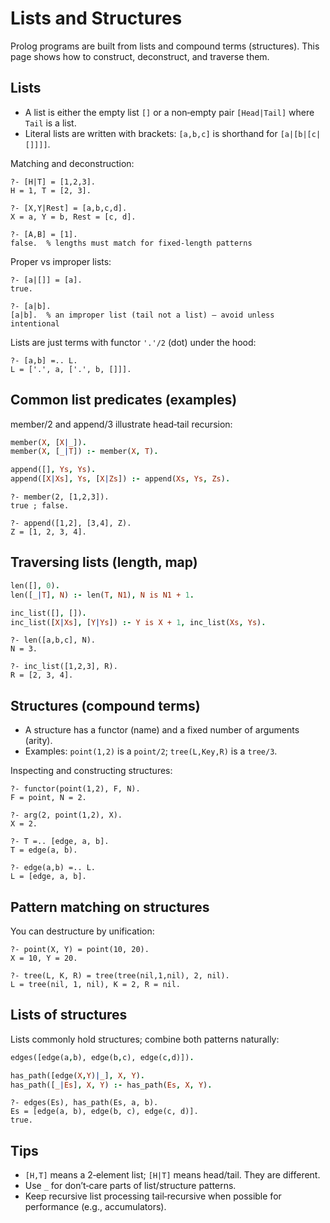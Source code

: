 # Lists and Structures

Prolog programs are built from lists and compound terms (structures). This page shows how to construct, deconstruct, and traverse them.

Lists
-----

- A list is either the empty list `[]` or a non‑empty pair `[Head|Tail]` where `Tail` is a list.
- Literal lists are written with brackets: `[a,b,c]` is shorthand for `[a|[b|[c|[]]]]`.

Matching and deconstruction:

```text
?- [H|T] = [1,2,3].
H = 1, T = [2, 3].

?- [X,Y|Rest] = [a,b,c,d].
X = a, Y = b, Rest = [c, d].

?- [A,B] = [1].
false.  % lengths must match for fixed-length patterns
```

Proper vs improper lists:

```text
?- [a|[]] = [a].
true.

?- [a|b].
[a|b].  % an improper list (tail not a list) – avoid unless intentional
```

Lists are just terms with functor `'.'/2` (dot) under the hood:

```text
?- [a,b] =.. L.
L = ['.', a, ['.', b, []]].
```

Common list predicates (examples)
---------------------------------

member/2 and append/3 illustrate head‑tail recursion:

```prolog
member(X, [X|_]).
member(X, [_|T]) :- member(X, T).

append([], Ys, Ys).
append([X|Xs], Ys, [X|Zs]) :- append(Xs, Ys, Zs).
```

```text
?- member(2, [1,2,3]).
true ; false.

?- append([1,2], [3,4], Z).
Z = [1, 2, 3, 4].
```

Traversing lists (length, map)
------------------------------

```prolog
len([], 0).
len([_|T], N) :- len(T, N1), N is N1 + 1.

inc_list([], []).
inc_list([X|Xs], [Y|Ys]) :- Y is X + 1, inc_list(Xs, Ys).
```

```text
?- len([a,b,c], N).
N = 3.

?- inc_list([1,2,3], R).
R = [2, 3, 4].
```

Structures (compound terms)
---------------------------

- A structure has a functor (name) and a fixed number of arguments (arity).
- Examples: `point(1,2)` is a `point/2`; `tree(L,Key,R)` is a `tree/3`.

Inspecting and constructing structures:

```text
?- functor(point(1,2), F, N).
F = point, N = 2.

?- arg(2, point(1,2), X).
X = 2.

?- T =.. [edge, a, b].
T = edge(a, b).

?- edge(a,b) =.. L.
L = [edge, a, b].
```

Pattern matching on structures
------------------------------

You can destructure by unification:

```text
?- point(X, Y) = point(10, 20).
X = 10, Y = 20.

?- tree(L, K, R) = tree(tree(nil,1,nil), 2, nil).
L = tree(nil, 1, nil), K = 2, R = nil.
```

Lists of structures
-------------------

Lists commonly hold structures; combine both patterns naturally:

```prolog
edges([edge(a,b), edge(b,c), edge(c,d)]).

has_path([edge(X,Y)|_], X, Y).
has_path([_|Es], X, Y) :- has_path(Es, X, Y).
```

```text
?- edges(Es), has_path(Es, a, b).
Es = [edge(a, b), edge(b, c), edge(c, d)].
true.
```

Tips
----

- `[H,T]` means a 2‑element list; `[H|T]` means head/tail. They are different.
- Use `_` for don’t‑care parts of list/structure patterns.
- Keep recursive list processing tail‑recursive when possible for performance (e.g., accumulators).
